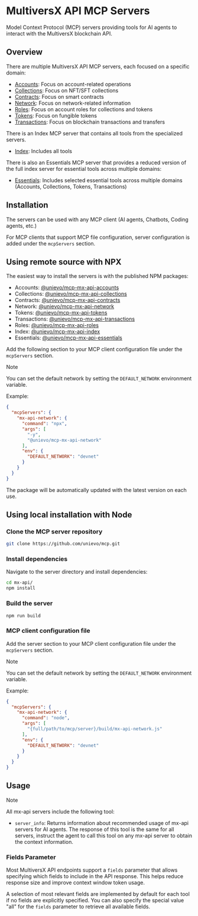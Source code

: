 # MultiversX API MCP Servers

Model Context Protocol (MCP) servers providing tools for AI agents to interact with the MultiversX blockchain API.

## Overview

There are multiple MultiversX API MCP servers, each focused on a specific domain:

- [Accounts](README-accounts.md): Focus on account-related operations
- [Collections](README-collections.md): Focus on NFT/SFT collections
- [Contracts](README-contracts.md): Focus on smart contracts
- [Network](README-network.md): Focus on network-related information
- [Roles](README-roles.md): Focus on account roles for collections and tokens
- [Tokens](README-tokens.md): Focus on fungible tokens
- [Transactions](README-transactions.md): Focus on blockchain transactions and transfers

There is an Index MCP server that contains all tools from the specialized servers.

- [Index](README-index.md): Includes all tools

There is also an Essentials MCP server that provides a reduced version of the full index server for essential tools across multiple domains:

- [Essentials](README-essentials.md): Includes selected essential tools across multiple domains (Accounts, Collections, Tokens, Transactions)

## Installation

The servers can be used with any MCP client (AI agents, Chatbots, Coding agents, etc.)

For MCP clients that support MCP file configuration, server configuration is added under the `mcpServers` section.

## Using remote source with NPX

The easiest way to install the servers is with the published NPM packages:

- Accounts: [@unievo/mcp-mx-api-accounts](https://www.npmjs.com/package/@unievo/mcp-mx-api-accounts)
- Collections: [@unievo/mcp-mx-api-collections](https://www.npmjs.com/package/@unievo/mcp-mx-api-collections)
- Contracts: [@unievo/mcp-mx-api-contracts](https://www.npmjs.com/package/@unievo/mcp-mx-api-contracts)
- Network: [@unievo/mcp-mx-api-network](https://www.npmjs.com/package/@unievo/mcp-mx-api-network)
- Tokens: [@unievo/mcp-mx-api-tokens](https://www.npmjs.com/package/@unievo/mcp-mx-api-tokens)
- Transactions: [@unievo/mcp-mx-api-transactions](https://www.npmjs.com/package/@unievo/mcp-mx-api-transactions)
- Roles: [@unievo/mcp-mx-api-roles](https://www.npmjs.com/package/@unievo/mcp-mx-api-roles)
- Index: [@unievo/mcp-mx-api-index](https://www.npmjs.com/package/@unievo/mcp-mx-api-index)
- Essentials: [@unievo/mcp-mx-api-essentials](https://www.npmjs.com/package/@unievo/mcp-mx-api-essentials)

Add the following section to your MCP client configuration file under the `mcpServers` section.

> [!NOTE]
>
> You can set the default network by setting the `DEFAULT_NETWORK` environment variable.

Example:

```json
{
  "mcpServers": {
    "mx-api-network": {
      "command": "npx",
      "args": [
        "-y",
        "@unievo/mcp-mx-api-network"
      ],
      "env": {
        "DEFAULT_NETWORK": "devnet"
      }
    }
  }
}
```

The package will be automatically updated with the latest version on each use.

## Using local installation with Node

### Clone the MCP server repository

```bash
git clone https://github.com/unievo/mcp.git
```

### Install dependencies

Navigate to the server directory and install dependencies:

```bash
cd mx-api/
npm install
```

### Build the server

```bash
npm run build
```

### MCP client configuration file

Add the server section to your MCP client configuration file under the `mcpServers` section.

> [!NOTE]
>
> You can set the default network by setting the `DEFAULT_NETWORK` environment variable.

Example:

```json
{
  "mcpServers": {
    "mx-api-network": {
      "command": "node",
      "args": [
        "{full/path/to/mcp/server}/build/mx-api-network.js"
      ],
      "env": {
        "DEFAULT_NETWORK": "devnet"
      }
    }
  }
}
```

## Usage

> [!NOTE]
>
> All mx-api servers include the following tool:
>
>- `server_info`: Returns information about recommended usage of mx-api servers for AI agents. The response of this tool is the same for all servers, instruct the agent to call this tool on any mx-api server to obtain the context information.

### Fields Parameter

Most MultiversX API endpoints support a `fields` parameter that allows specifying which fields to include in the API response. This helps reduce response size and improve context window token usage.

A selection of most relevant fields are implemented by default for each tool if no fields are explicitly specified. You can also specify the special value "all" for the `fields` parameter to retrieve all available fields.
